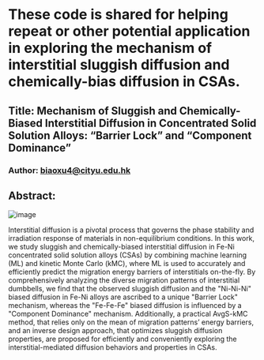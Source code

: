 # These code is shared for helping repeat or other potential application in exploring the mechanism of interstitial sluggish diffusion and chemically-bias diffusion in CSAs.
## Title: Mechanism of  Sluggish and Chemically-Biased Interstitial Diffusion in Concentrated Solid Solution Alloys: “Barrier Lock” and “Component Dominance” 
### Author: biaoxu4@cityu.edu.hk
## Abstract:
![image](https://github.com/Jeremy1189/interstitial-diffusion/assets/85468234/a8b7784d-3422-402e-aa04-31aaf2a8a066)

Interstitial diffusion is a pivotal process that governs the phase stability and irradiation response of materials in non-equilibrium conditions. In this work, we study sluggish and chemically-biased interstitial diffusion in Fe-Ni concentrated solid solution alloys (CSAs) by combining machine learning (ML) and kinetic Monte Carlo (kMC), where ML is used to accurately and efficiently predict the migration energy barriers of interstitials on-the-fly. By comprehensively analyzing the diverse migration patterns of interstitial dumbbells, we find that the observed sluggish diffusion and the "Ni-Ni-Ni" biased diffusion in Fe-Ni alloys are ascribed to a unique "Barrier Lock" mechanism, whereas the "Fe-Fe-Fe" biased diffusion is influenced by a "Component Dominance" mechanism. Additionally, a practical AvgS-kMC method, that relies only on the mean of migration patterns’ energy barriers, and an inverse design approach, that optimizes sluggish diffusion properties, are proposed for efficiently and conveniently exploring the interstitial-mediated diffusion behaviors and properties in CSAs.


